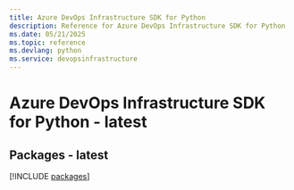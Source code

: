 ```yaml
---
title: Azure DevOps Infrastructure SDK for Python
description: Reference for Azure DevOps Infrastructure SDK for Python
ms.date: 05/21/2025
ms.topic: reference
ms.devlang: python
ms.service: devopsinfrastructure
---
```

# Azure DevOps Infrastructure SDK for Python - latest
## Packages - latest
[!INCLUDE [packages](devops-infrastructure-index.md)]